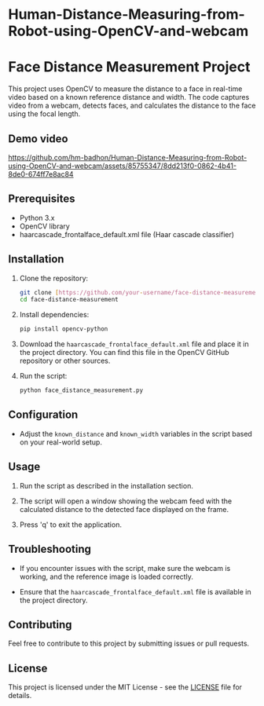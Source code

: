 # Human-Distance-Measuring-from-Robot-using-OpenCV-and-webcam
# Face Distance Measurement Project

This project uses OpenCV to measure the distance to a face in real-time video based on a known reference distance and width. The code captures video from a webcam, detects faces, and calculates the distance to the face using the focal length.
## Demo video

https://github.com/hm-badhon/Human-Distance-Measuring-from-Robot-using-OpenCV-and-webcam/assets/85755347/8dd213f0-0862-4b41-8de0-674ff7e8ac84


## Prerequisites

- Python 3.x
- OpenCV library
- haarcascade_frontalface_default.xml file (Haar cascade classifier)

## Installation

1. Clone the repository:

    ```bash
    git clone [https://github.com/your-username/face-distance-measurement.git](https://github.com/hm-badhon/Human-Distance-Measuring-from-Robot-using-OpenCV-and-webcam)
    cd face-distance-measurement
    ```

2. Install dependencies:

    ```bash
    pip install opencv-python
    ```

3. Download the `haarcascade_frontalface_default.xml` file and place it in the project directory. You can find this file in the OpenCV GitHub repository or other sources.

4. Run the script:

    ```bash
    python face_distance_measurement.py
    ```

## Configuration

- Adjust the `known_distance` and `known_width` variables in the script based on your real-world setup.

## Usage

1. Run the script as described in the installation section.

2. The script will open a window showing the webcam feed with the calculated distance to the detected face displayed on the frame.

3. Press 'q' to exit the application.

## Troubleshooting

- If you encounter issues with the script, make sure the webcam is working, and the reference image is loaded correctly.

- Ensure that the `haarcascade_frontalface_default.xml` file is available in the project directory.

## Contributing

Feel free to contribute to this project by submitting issues or pull requests.

## License

This project is licensed under the MIT License - see the [LICENSE](LICENSE) file for details.
